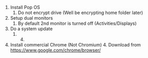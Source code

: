 1. Install Pop OS
    1. Do not encrypt drive (Well be encrypting home folder later)
2. Setup dual monitors
    1. By default 2nd monitor is turned off (Activities/Displays)
3. Do a system update
    1.  4.  
4. Install commercial Chrome (Not Chromium)
    4.  Download from https://www.google.com/chrome/browser/
  
<!--stackedit_data:
eyJoaXN0b3J5IjpbLTI0NjcxNTI5MSwzMDU3MzgwMTZdfQ==
-->
